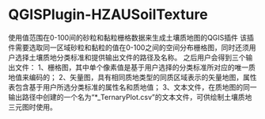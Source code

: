 # QGISPlugin-HZAUSoilTexture
使用值范围在0-100间的砂粒和黏粒栅格数据来生成土壤质地图的QGIS插件
该插件需要选取同一区域砂粒和黏粒的值在0-100之间的空间分布栅格图，同时还须用户选择土壤质地分类标准和提供输出文件的路径及名称。
之后用户会得到三个输出文件：
1、栅格图，其中单个像素值是基于用户选择的分类标准所对应的唯一质地值来编码的；
2、矢量图，具有相同质地类型的同质区域表示的矢量地图，属性表包含基于用户所选分类标准的属性名和质地值；
3、文本文件，在质地图的同一输出路径中创建的一个名为“*_TernaryPlot.csv”的文本文件，可供绘制土壤质地三元图时使用。
